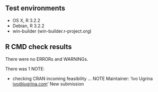 ## Test environments
* OS X, R 3.2.2
* Debian, R 3.2.2
* win-builder (win-builder.r-project.org)

## R CMD check results
There were no ERRORs and WARNINGs. 

There was 1 NOTE:

* checking CRAN incoming feasibility ... NOTE
  Maintainer: ‘Ivo Ugrina <ivo@iugrina.com>’
  New submission

